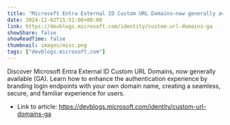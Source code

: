```yaml
---
title: "Microsoft Entra External ID Custom URL Domains—now generally available"
date: 2024-12-02T15:51:08+00:00
link: https://devblogs.microsoft.com/identity/custom-url-domains-ga
showShare: false
showReadTime: false
thumbnail: images/misc.png
tags: ["devblogs.microsoft.com"]
---
```

Discover Microsoft Entra External ID Custom URL Domains, now generally available (GA). Learn how to enhance the authentication experience by branding login endpoints with your own domain name, creating a seamless, secure, and familiar experience for users.

- Link to article: https://devblogs.microsoft.com/identity/custom-url-domains-ga